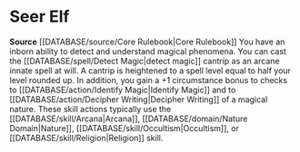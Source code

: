 ﻿---
id: '8'
name: Seer Elf
rarity: Common
source: '[[DATABASE/source/Core Rulebook|Core Rulebook]]'
type: Heritage

---
# Seer Elf

**Source** [[DATABASE/source/Core Rulebook|Core Rulebook]] 
You have an inborn ability to detect and understand magical phenomena. You can cast the [[DATABASE/spell/Detect Magic|detect magic]] cantrip as an arcane innate spell at will. A cantrip is heightened to a spell level equal to half your level rounded up.
 In addition, you gain a +1 circumstance bonus to checks to [[DATABASE/action/Identify Magic|Identify Magic]] and to [[DATABASE/action/Decipher Writing|Decipher Writing]] of a magical nature. These skill actions typically use the [[DATABASE/skill/Arcana|Arcana]], [[DATABASE/domain/Nature Domain|Nature]], [[DATABASE/skill/Occultism|Occultism]], or [[DATABASE/skill/Religion|Religion]] skill.
